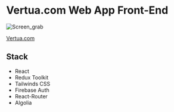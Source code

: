 # Vertua.com Web App Front-End

![Screen_grab](Screen_grab.png)

[Vertua.com](https://www.vertua.com)

## Stack

- React
- Redux Toolkit
- Tailwinds CSS
- Firebase Auth
- React-Router
- Algolia

